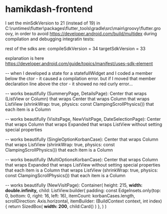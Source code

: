 # hamikdash-frontend

I set the minSdkVersion to 21 (instead of 19)  in C:\runtimes\flutter\packages\flutter_tools\gradle\src\main\groovy\flutter.groovy, in order to avoid https://developer.android.com/build/multidex during compilation and debugging integratin tests:

rest of the sdks are:
compileSdkVersion = 34
targetSdkVersion = 33

explanation is here https://developer.android.com/guide/topics/manifest/uses-sdk-element

--
when I developed a state for a statefullWidget and I coded a member below the ctor - it caused a compilation error.
but if I moved that member declaration line above the ctor - it showed no red curly error...

--
works beautifully (SummeryPage, DetailsPage):
Center that wraps (ListView or Column) that wraps
Center that wraps Column that wraps
ListView (shrinkWrap: true,  physics: const ClampingScrollPhysics()) that each item is
  a Column

--
works beautifully (VisitsPage, NewVisitPage, DateSelectionPage):
Center that wraps Column that wraps
Expanded that wraps
ListView without setting special properties

--
works beautifully (SingleOptionKorbanCase):
Center that wraps Column that wraps
ListView (shrinkWrap: true,  physics: const ClampingScrollPhysics()) that each item is
  a Column

--
works beautifully (MultiOptionsKorbanCase):
Center that wraps Column that wraps
Expanded that wraps
ListView without setting special properties that each item is
  a Column that wraps
  ListView (shrinkWrap: true,  physics: const ClampingScrollPhysics()) that each item is
    a Column

--
works beautifully (NewVisitPage):
Container(
  height: 215,
  **width: double.infinity,**
  child: ListView.builder(
    padding: const EdgeInsets.only(top: 0, bottom: 0, right: 16, left: 16),
    itemCount: korbanCases.length,
    scrollDirection: Axis.horizontal,
    itemBuilder: (BuildContext context, int index) {
      return SizedBox(
        **width: 200**,
        child:Card()
      )
    },
  )
)
